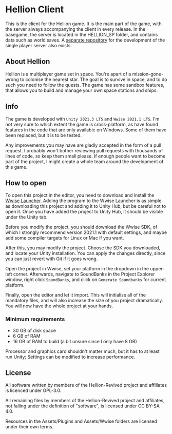 # Hellion Client
This is the client for the Hellion game. It is the main part of the game, with the server always accompanying the client in every release.
In the basegame, the server is located in the HELLION_SP folder, and contains data such as world saves.
A [separate repository](https://github.com/Hellion-Revived/Hellion_SP) for the development of the single player server also exists.

## About Hellion
Hellion is a multiplayer game set in space. You're apart of a mission-gone-wrong to colonise the nearest star. The goal is to survive in space, and to do such you need to follow the quests. The game has some sandbox features, that allows you to build and manage your own space stations and ships.

## Info
The game is developed with `Unity 2021.3 LTS` and `Wwise 2021.1 LTS`. I'm not very sure to which extent the game is cross-platform,
as have found features in the code that are only available on Windows. Some of them have been replaced, but it is to be tested.

Any improvements you may have are gladly accepted in the form of a pull request. I probably won't bother reviewing pull requests with thousands of lines of code, so keep them small please. If enough people want to become part of the project, I might create a whole team around the development of this game.

## How to open
To open this project in the editor, you need to download and install the [Wwise Launcher](https://www.audiokinetic.com/download/). Adding the program to the Wwise Launcher is as simple as downloading this project and adding it to Unity Hub, but be careful not to open it. Once you have added the project to Unity Hub, it should be visible under the Unity tab.

Before you modify the project, you should download the Wwise SDK, of which I strongly recommend version 2021.1 with default settings, and maybe add some compiler targets for Linux or Mac if you want.

After this, you may modify the project. Choose the SDK you downloaded, and locate your Unity installation. You can apply the changes directly, since you can just revert with Git if it goes wrong.

Open the project in Wwise, set your platform in the dropdown in the upper-left corner. Afterwards, navigate to SoundBanks in the Project Explorer window, right click `SoundBanks`, and click on `Generate Soundbanks` for current platform.

Finally, open the editor and let it import. This will initialise all of the mandatory files, and will also increase the size of you project dramatically.
You will now have the whole project at your hands.

### Minimum requirements
* 30 GB of disk space
* 6 GB of RAM
* 16 GB of RAM to build (a bit unsure since I only have 8 GB)

Processor and graphics card shouldn't matter much, but it has to at least run Unity; Settings can be modified to increase performance.

## License
All software written by members of the Hellion-Revived project and affiliates is licenced under GPL-3.0.

All remaining files by members of the Hellion-Revived project and affiliates, not falling under the definition of "software", is licensed under CC BY-SA 4.0.

Resources in the Assets/Plugins and Assets/Wwise folders are licensed under their own terms.

